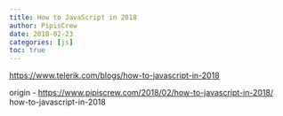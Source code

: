 ```yaml
---
title: How to JavaScript in 2018
author: PipisCrew
date: 2018-02-23
categories: [js]
toc: true
---
```


https://www.telerik.com/blogs/how-to-javascript-in-2018

origin - https://www.pipiscrew.com/2018/02/how-to-javascript-in-2018/ how-to-javascript-in-2018